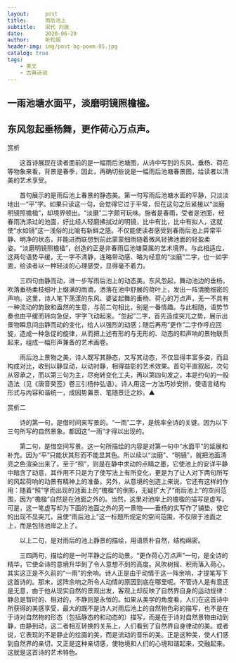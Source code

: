 ```yaml
---
layout:     post
title:      雨后池上
subtitle:   宋代 刘攽
date:       2020-06-29
author:     听松阁
header-img: img/post-bg-poem-05.jpg
catalog: true
tags:
    - 美文
    - 古典诗词
---
```


## 一雨池塘水面平，淡磨明镜照檐楹。

## 东风忽起垂杨舞，更作荷心万点声。





赏析



　　这首诗展现在读者面前的是一幅雨后池塘图，从诗中写到的东风、垂杨、荷花等物象来看，背景是春季，因此，再确切些说是一幅雨后池塘春景图，给读者以清美的艺术享受。



　　首句展示的是雨后池上春景的静态美。第一句写雨后池塘水面的平静，只淡淡地出一“平”字。如果只读这一句，会觉得它过于平常，但在这句之后紧接以“淡磨明镜照檐楹”，却境界顿出。“淡磨”二字颇可玩味。施者是春雨，受者是池面，经春雨洗涤过的池面，好比经人轻磨拂拭过的明镜，比中有比，比中有拟人，这就使“水如镜”这一浅俗的比喻有新鲜之感。不仅能使读者感受到春雨后池上异常平静、明净的状态，并能进而联想到前此蒙蒙细雨随着微风轻拂池面的轻盈柔姿。“淡磨明镜照檐楹”，创造的正是非春雨后池塘莫属的艺术境界。与此相适应，这两句语势平缓，无一字不清静，连略带动感、略为经意的“淡磨”二字，也一如字面，给读者以一种轻淡的心理感受，显得毫不着力。



　　三四句由静而动，进一步写雨后池上的动态美。东风忽起，舞动池边的垂杨，吹落垂杨柔枝细叶上缀满的雨滴，洒落在池中舒展的荷叶上，发出一阵清脆细密的声响。这里，诗人笔下荡漾的东风、婆娑起舞的垂杨、荷心的万点声，无一不具有一种流动的韵致和盎然的生意，与前二句相比，别是一番情趣。与此相随，语势节奏也由平缓而转向急促，字字飞动起来。“忽起”二字，首先造成突兀之势，展示出景物瞬息间由静而动的变化，给人以强烈的动感；随后再用“更作”二字作呼应回旋，造成一种急促的旋律，从而把上述有形的与无形的、动态的和声响的景物联贯起来，组成一幅形声兼备的艺术画卷。



　　雨后池上景物之美，诗人既写其静态，又写其动态，不仅显得丰富多姿，而且构成对比，收到以静显动，以动衬静，相得益彰的艺术效果。首句平直叙起，次句从容承之，而以第三句为主，尽宛转变化工夫，再以第四句发之，本是约句的一般造法（见《唐音癸签》卷三引杨仲弘语）。诗人用这一方法巧妙安排，使语言结构形式与内容和谐统一，成因势置景、笔随景迁之妙。▲





赏析二



　　诗的第一句，是借时间来写景的。“一雨”二字，是统率全诗的关键。因为以下三句所写的自然景象。都因这“一雨”才得以出现的。



　　第二句，是借空间写景。这一句所描绘的内容是对第一句中“水面平”的延展和补充。因为“平”只能状其形而不能显其色。所以续以“淡磨”、“明镜”，就把池面清亮之色渲染出来了。至于“照”，则是在静中求动的点睛之墨，它使池上的安详平静中暗含了动意，其作用不只是为了使写法上有所变化，更是为了让人对下两句所写的风起荷响的动景有精神上的准备。另外，从意境的创造上来说，它还有这样的作用：随着“照”字而出现的池面上的“檐楹”的倒影，无疑扩大了“雨后池上”的空间范围，因为“檐楹”自然是在池面之外的。当然，这里对池岸上的檐楹的描写是虚写。可是，这一笔虚写却为下面的池面之外的另一景物——垂杨的实写作了铺垫，使它的出现不显突兀，且使“雨后池上”这一标题所规定的空间范围，不仅限于池面之上，而是包括池岸之上了。



　　以上二句，是对雨后的池上静景的描绘，用语质朴自然，结构绵密。



　　三四两句，描绘的是一时平静之后的动景。“更作荷心万点声”一句，是全诗的精华，它使全诗的意境升华到了令人意想不到的高度。风吹树摇、积雨落入荷心，其实这正是不久前的“一雨”的余响。诗人正是由于动情于这一阵余响，才提笔写下这首诗的。那末，这阵余响之所令人动情的原因到底在哪里呢。不管诗人是有意还是无意，由于他从现实自然的景观出发，客观上却反映了自然界自身的运动规律：静总是暂时的、相对的，不静则是永恒的。如果从美学的角度看，人们在这首诗中所获得的美感享受，最大的既不是诗人对雨后池上的自然物色彩的描写，也不是在于诗对自然物的形态（包括静态的和动态的）描写，而是在于诗对自然景物由动到静，由静到动，这二者相互转换的关系上，人们看到了自然界自身律动的美。或者说，它表现的不是静止的绘画的美，而是流动的音乐的美。正是这种美，使人们感到自然界的亲切，又正是这种亲切感，使物境和人们的心境和谐起来，交融起来。这就是这首诗的艺术特色。
